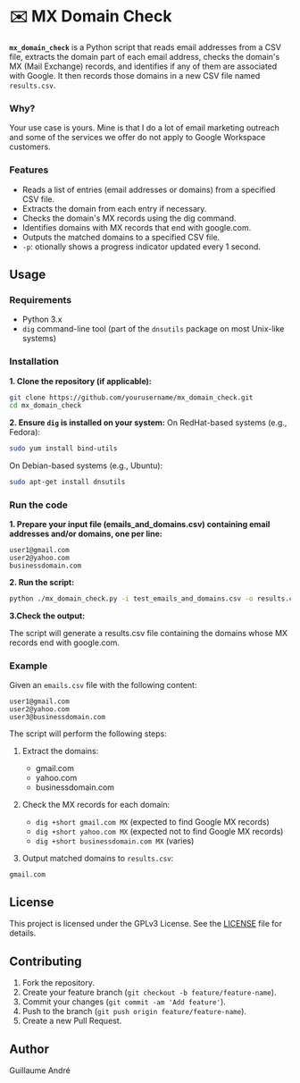✉️ MX Domain Check
===

**`mx_domain_check`** is a Python script that reads email addresses from a CSV file, extracts the domain part of each email address, checks the domain's MX (Mail Exchange) records, and identifies if any of them are associated with Google. It then records those domains in a new CSV file named `results.csv`.

### Why?
Your use case is yours. Mine is that I do a lot of email marketing outreach and some of the services we offer do not apply to Google Workspace customers.

### Features

- Reads a list of entries (email addresses or domains) from a specified CSV file.
- Extracts the domain from each entry if necessary.
- Checks the domain's MX records using the dig command.
- Identifies domains with MX records that end with google.com.
- Outputs the matched domains to a specified CSV file.
- `-p`: otionally shows a progress indicator updated every 1 second.

## Usage
### Requirements

- Python 3.x
- `dig` command-line tool (part of the `dnsutils` package on most Unix-like systems)

### Installation

**1. Clone the repository (if applicable):**
```sh
git clone https://github.com/yourusername/mx_domain_check.git
cd mx_domain_check
```

**2. Ensure `dig` is installed on your system:**
On RedHat-based systems (e.g., Fedora):
```sh
sudo yum install bind-utils
```

On Debian-based systems (e.g., Ubuntu):
```sh
sudo apt-get install dnsutils
```

### Run the code

**1. Prepare your input file (emails_and_domains.csv) containing email addresses and/or domains, one per line:**

```csv
user1@gmail.com
user2@yahoo.com
businessdomain.com
```

**2. Run the script:**

```sh
python ./mx_domain_check.py -i test_emails_and_domains.csv -o results.csv -p
```

**3.Check the output:**

The script will generate a results.csv file containing the domains whose MX records end with google.com.


### Example

Given an `emails.csv` file with the following content:
```csv
user1@gmail.com
user2@yahoo.com
user3@businessdomain.com
```

The script will perform the following steps:
1. Extract the domains:
    - gmail.com
    - yahoo.com
    - businessdomain.com

2. Check the MX records for each domain:
    - `dig +short gmail.com MX` (expected to find Google MX records)
    - `dig +short yahoo.com MX` (expected not to find Google MX records)
    - `dig +short businessdomain.com MX` (varies)

3. Output matched domains to `results.csv`:
```csv
gmail.com
```

## License

This project is licensed under the GPLv3 License. See the [LICENSE](LICENSE) file for details.

## Contributing

1. Fork the repository.
2. Create your feature branch (`git checkout -b feature/feature-name`).
3. Commit your changes (`git commit -am 'Add feature'`).
4. Push to the branch (`git push origin feature/feature-name`).
5. Create a new Pull Request.

## Author

Guillaume André
